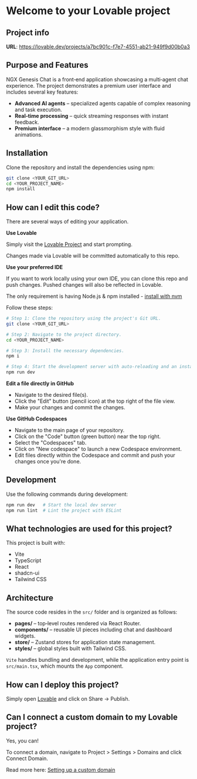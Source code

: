 # Welcome to your Lovable project

## Project info

**URL**: https://lovable.dev/projects/a7bc901c-f7e7-4551-ab21-949f9d00b0a3

## Purpose and Features

NGX Genesis Chat is a front‑end application showcasing a multi‑agent chat
experience. The project demonstrates a premium user interface and includes
several key features:

- **Advanced AI agents** – specialized agents capable of complex reasoning and
  task execution.
- **Real‑time processing** – quick streaming responses with instant feedback.
- **Premium interface** – a modern glassmorphism style with fluid animations.

## Installation

Clone the repository and install the dependencies using npm:

```sh
git clone <YOUR_GIT_URL>
cd <YOUR_PROJECT_NAME>
npm install
```

## How can I edit this code?

There are several ways of editing your application.

**Use Lovable**

Simply visit the [Lovable Project](https://lovable.dev/projects/a7bc901c-f7e7-4551-ab21-949f9d00b0a3) and start prompting.

Changes made via Lovable will be committed automatically to this repo.

**Use your preferred IDE**

If you want to work locally using your own IDE, you can clone this repo and push changes. Pushed changes will also be reflected in Lovable.

The only requirement is having Node.js & npm installed - [install with nvm](https://github.com/nvm-sh/nvm#installing-and-updating)

Follow these steps:

```sh
# Step 1: Clone the repository using the project's Git URL.
git clone <YOUR_GIT_URL>

# Step 2: Navigate to the project directory.
cd <YOUR_PROJECT_NAME>

# Step 3: Install the necessary dependencies.
npm i

# Step 4: Start the development server with auto-reloading and an instant preview.
npm run dev
```

**Edit a file directly in GitHub**

- Navigate to the desired file(s).
- Click the "Edit" button (pencil icon) at the top right of the file view.
- Make your changes and commit the changes.

**Use GitHub Codespaces**

- Navigate to the main page of your repository.
- Click on the "Code" button (green button) near the top right.
- Select the "Codespaces" tab.
- Click on "New codespace" to launch a new Codespace environment.
- Edit files directly within the Codespace and commit and push your changes once you're done.

## Development

Use the following commands during development:

```sh
npm run dev   # Start the local dev server
npm run lint  # Lint the project with ESLint
```

## What technologies are used for this project?

This project is built with:

- Vite
- TypeScript
- React
- shadcn-ui
- Tailwind CSS

## Architecture

The source code resides in the `src/` folder and is organized as follows:

- **pages/** – top‑level routes rendered via React Router.
- **components/** – reusable UI pieces including chat and dashboard widgets.
- **store/** – Zustand stores for application state management.
- **styles/** – global styles built with Tailwind CSS.

`Vite` handles bundling and development, while the application entry point is
`src/main.tsx`, which mounts the `App` component.

## How can I deploy this project?

Simply open [Lovable](https://lovable.dev/projects/a7bc901c-f7e7-4551-ab21-949f9d00b0a3) and click on Share -> Publish.

## Can I connect a custom domain to my Lovable project?

Yes, you can!

To connect a domain, navigate to Project > Settings > Domains and click Connect Domain.

Read more here: [Setting up a custom domain](https://docs.lovable.dev/tips-tricks/custom-domain#step-by-step-guide)
